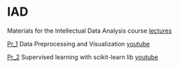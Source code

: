 # IAD
Materials for the Intellectual Data Analysis course [lectures](https://sites.google.com/view/nsakhnenko-data-analysis/main-page)

[Pr_1](https://github.com/natsakh/IAD/tree/main/Pr_1) Data Preprocessing and Visualization [youtube](https://youtu.be/vWCADTX1-SI)

[Pr_2](https://github.com/natsakh/IAD/tree/main/Pr_2) Supervised learning with scikit-learn lib [youtube](https://youtu.be/1CcxZ8Pk8-c)

